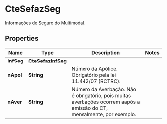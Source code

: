 

# CteSefazSeg

Informações de Seguro do Multimodal.

## Properties

| Name | Type | Description | Notes |
|------------ | ------------- | ------------- | -------------|
|**infSeg** | [**CteSefazInfSeg**](CteSefazInfSeg.md) |  |  |
|**nApol** | **String** | Número da Apólice.  Obrigatório pela lei 11.442/07 (RCTRC). |  |
|**nAver** | **String** | Número da Averbação.  Não é obrigatório, pois muitas averbações ocorrem aapós a emissão do CT, mensalmente, por exemplo. |  |



